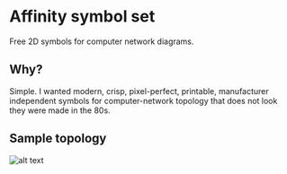 # Affinity symbol set
Free 2D symbols for computer network diagrams. 

## Why?
Simple. I wanted modern, crisp, pixel-perfect, printable, manufacturer independent symbols for computer-network topology that does not look they were made in the 80s. 

## Sample topology
![alt text](https://github.com/ecceman/affinity/blob/master/topology_sample.png)
